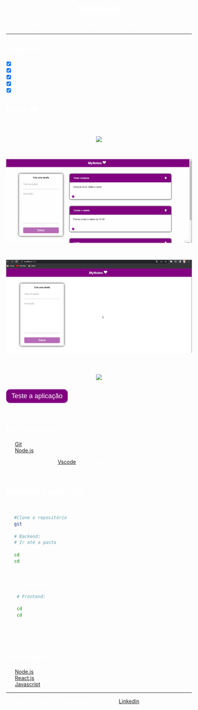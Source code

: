 <style>

    *{
        color: white
    }

    button{
        padding: 8px 14px;
        font-size: 18px;
        border-radius: 10px;
        color: white;
        background: purple;
        border: none;
        cursor: pointer;
        transition: 0.3s
    }

    button:hover{
        transform: scale(1.1)
    }

</style>

<div align="center">
    <h1>MyNotes</h1>
</div>

<p align="center">Este é um aplicativo para anotar suas tarefas do dia a dia.</p>

--- 

## Features ✨

- [x] Adiciona tarefas
- [x] Apaga tarefas
- [x] Marca tarefas como realizada
- [x] Edita tarefas 
- [x] Responsividade

## Demo 📷

<h1 align="center">
    <img src="./gifs/Animação1.gif">
</h1>

<h1 align="center">
    <img src="./gifs/Animação2.gif">
</h1>

<h1 align="center">
    <img src="./gifs/Animação3.gif">
</h1>

<h1 align="center">
    <img src="./gifs/Animação4.gif">
</h1>

<a href="#"><button>Teste a aplicação</button></a>

<br>

## Pré requisitos

- [Git](https://git-scm.com)
- [Node.js](https://nodejs.org/en/)

É bom que tenha um [Vscode](https://code.visualstudio.com/) para editar o código

<br>

## Rodando a aplicação

Em terminais separados você irá rodar o backend e o frontend:


```bash
   #Clone o repositório
   git clone https://github.com/Kakaziu/MyNotes

   # Backend:
   # Ir até a pasta

   cd myNotes
   cd backend

   npm run dev


```

Em outro terminal

```bash
    # Frontend:

    cd myNotes
    cd frontend

    npm start
```

<br>

## Tecnologias

- [Node.js](https://nodejs.org/en/)
- [React.js](https://pt-bt.reactjs.org/)
- [Javascript](https://www.javascript.com/)

---

Obrigado a atenção de quem veio até aqui 🧡 | [Linkedin](https://www.linkedin.com/in/kau%C3%A3-borba-390946235/) 